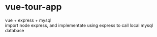 # vue-tour-app
vue + express + mysql  
import node express, and implementate using express to call local mysql database

